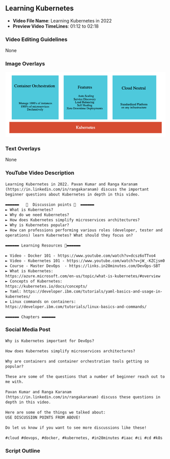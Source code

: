 ##  Learning Kubernetes

- **Video File Name**: Learning Kubernetes in 2022
- **Preview Video TimeLines**: 01:12 to 02:18

### Video Editing Guidelines

None


### Image Overlays

![Image](../images/kubernetes.png)

### Text Overlays

None

### YouTube Video Description

```
Learning Kubernetes in 2022. Pavan Kumar and Ranga Karanam (https://in.linkedin.com/in/rangakaranam) discuss the important beginner questions about Kubernetes in depth in this video.

▬▬▬▬▬▬   💎  Discussion points 💎  ▬▬▬▬▬▬ 
► What is Kubernetes?
► Why do we need Kubernetes?
► How does Kubernetes simplify microservices architectures?
► Why is Kubernetes popular?
► How can professions performing various roles (developer, tester and operations) learn Kubernetes? What should they focus on?

▬▬▬▬▬▬ Learning Resources 🔗▬▬▬▬▬▬ 

► Video - Docker 101 - https://www.youtube.com/watch?v=dcsz6oTTvo4
► Video - Kubernetes 101 - https://www.youtube.com/watch?v=jW_-KZCjsm0
► Course - Master DevOps  - https://links.in28minutes.com/DevOps-SBT
► What is Kubernetes:
https://azure.microsoft.com/en-us/topic/what-is-kubernetes/#overview
► Concepts of Kubernetes:
https://kubernetes.io/docs/concepts/
► Yaml: https://developer.ibm.com/tutorials/yaml-basics-and-usage-in-kubernetes/
► Linux commands on containers: https://developer.ibm.com/tutorials/linux-basics-and-commands/

▬▬▬▬▬▬ Chapters ▬▬▬▬▬▬ 

```
### Social Media Post

```
Why is Kubernetes important for DevOps?

How does Kubernetes simplify microservices architectures?

Why are containers and container orchestration tools getting so popular?

These are some of the questions that a number of beginner reach out to me with.

Pavan Kumar and Ranga Karanam (https://in.linkedin.com/in/rangakaranam) discuss these questions in depth in this video.

Here are some of the things we talked about:
USE DISCUSSION POINTS FROM ABOVE!

Do let us know if you want to see more discussions like these!

#cloud #devops, #docker, #kubernetes, #in28minutes #iaac #ci #cd #k8s
```

### Script Outline

```
```

